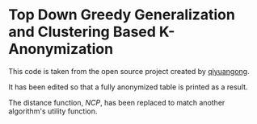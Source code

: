 # Top Down Greedy Generalization and Clustering Based K-Anonymization

This code is taken from the open source project created by [qiyuangong](https://github.com/qiyuangong/Top_Down_Greedy_Anonymization).

It has been edited so that a fully anonymized table is printed as a result.

The distance function, *NCP*, has been replaced to match another algorithm's utility function.
